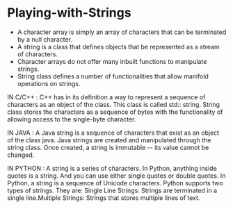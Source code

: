 # Playing-with-Strings



* A character array is simply an array of characters that can be terminated by a null character.
* A string is a class that defines objects that be represented as a stream of characters.
* Character arrays do not offer many inbuilt functions to manipulate strings. 
* String class defines a number of functionalities that allow manifold operations on strings.



IN C/C++ : 
        C++ has in its definition a way to represent a sequence of characters as an object of the class.
        This class is called std:: string. 
        String class stores the characters as a sequence of bytes with the functionality of allowing access to the single-byte character. 



IN JAVA : 
        A Java string is a sequence of characters that exist as an object of the class java. 
        Java strings are created and manipulated through the string class. Once created, a string is immutable -- its value cannot be changed.



IN PYTHON : 
        A string is a series of characters. In Python, anything inside quotes is a string. And you can use either single quotes or double quotes.
        In Python, a string is a sequence of Unicode characters.
        Python supports two types of strings. 
        They are: Single Line Strings: Strings are terminated in a single line.Multiple Strings: Strings that stores multiple lines of text.
